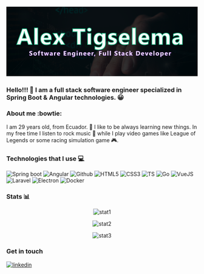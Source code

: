 
![title](./hero.png)
### Hello!!! 👋 I am a full stack software engineer specialized in Spring Boot & Angular technologies. :grinning:

### About me :bowtie:
I am 29 years old, from Ecuador. :stars: I like to be always learning new things. In my free time I listen to rock music :guitar: while I play video games like League of Legends or some racing simulation game :video_game:.

### Technologies that I use :computer:
![Spring boot](https://img.shields.io/badge/Spring_Boot-F2F4F9?style=for-the-badge&logo=spring-boot)
![Angular](https://img.shields.io/badge/Angular-DD0031?style=for-the-badge&logo=angular&logoColor=white)
![Github](https://img.shields.io/badge/GitHub-100000?style=for-the-badge&logo=github&logoColor=white)
![HTML5](https://img.shields.io/badge/HTML5-E34F26?style=for-the-badge&logo=html5&logoColor=white)
![CSS3](https://img.shields.io/badge/CSS3-1572B6?style=for-the-badge&logo=css3&logoColor=white)
![TS](https://img.shields.io/badge/TypeScript-007ACC?style=for-the-badge&logo=typescript&logoColor=white)
![Go](https://img.shields.io/badge/Go-00ADD8?style=for-the-badge&logo=go&logoColor=white)
![VueJS](https://img.shields.io/badge/Vue%20js-35495E?style=for-the-badge&logo=vuedotjs&logoColor=4FC08D)
![Laravel](https://img.shields.io/badge/Laravel-FF2D20?style=for-the-badge&logo=laravel&logoColor=white)
![Electron](https://img.shields.io/badge/Electron-2B2E3A?style=for-the-badge&logo=electron&logoColor=9FEAF9)
![Docker](https://img.shields.io/badge/Docker-2CA5E0?style=for-the-badge&logo=docker&logoColor=white)


### Stats :bar_chart:

<p align="center">
  <img src="https://github-readme-streak-stats.herokuapp.com/?user=TigselemaAlex&theme=dracula" alt="stat1">
</p>
<p align="center">
  <img src="https://github-readme-stats.vercel.app/api/top-langs/?username=TigselemaAlex&theme=dracula" alt="stat2">
</p>
<p align="center">
  <img src="https://github-readme-stats.vercel.app/api?username=TigselemaAlex&theme=dracula" alt="stat3">
</p>

### Get in touch
<a href="https://www.linkedin.com/in/alex-tigselema-pacheco-a66b92227/" target="_blank">
<img src="https://img.shields.io/badge/LinkedIn-0077B5?style=for-the-badge&logo=linkedin&logoColor=whit" alt="linkedin">
</a>


<!--
**TigselemaAlex/TigselemaAlex** is a ✨ _special_ ✨ repository because its `README.md` (this file) appears on your GitHub profile.

Here are some ideas to get you started:

- 🔭 I’m currently working on ...
- 🌱 I’m currently learning ...
- 👯 I’m looking to collaborate on ...
- 🤔 I’m looking for help with ...
- 💬 Ask me about ...
- 📫 How to reach me: ...
- 😄 Pronouns: ...
- ⚡ Fun fact: ...
-->
